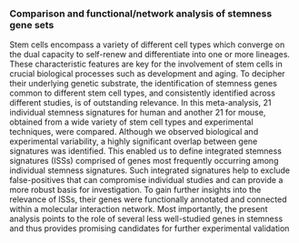 ### Comparison and functional/network analysis of stemness gene sets
Stem cells encompass a variety of different cell types which converge on the dual capacity to self-renew
and differentiate into one or more lineages. These characteristic features are key for the involvement of
stem cells in crucial biological processes such as development and aging. To decipher their underlying
genetic substrate, the identification of stemness genes common to different stem cell types, and consistently
identified across different studies, is of outstanding relevance. In this meta-analysis, 21 individual stemness
signatures for human and another 21 for mouse, obtained from a wide variety of stem cell types and
experimental techniques, were compared. Although we observed biological and experimental variability, a
highly significant overlap between gene signatures was identified. This enabled us to define integrated
stemness signatures (ISSs) comprised of genes most frequently occurring among individual stemness
signatures. Such integrated signatures help to exclude false-positives that can compromise individual
studies and can provide a more robust basis for investigation. To gain further insights into the relevance of
ISSs, their genes were functionally annotated and connected within a molecular interaction network. Most
importantly, the present analysis points to the role of several less well-studied genes in stemness and thus
provides promising candidates for further experimental validation
